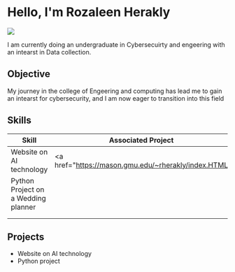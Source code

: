 # Hello, I'm Rozaleen Herakly 
<a href="https://linkedin.com"><img src="https://img.shields.io/badge/-LinkedIn-0072b1?&style=for-the-badge&logo=linkedin&logoColor=white" /></a>

I am currently doing an undergraduate in Cybersecuirty and engeering with an intearst in Data collection. 

## Objective

My journey in the college of Engeering and computing has lead me to gain an intearst for cybersecurity, and I am now eager to transition into this field

## Skills

| Skill                                         | Associated Project         |
|-----------------------------------------------|----------------------------|
| Website on AI technology                     | <a href="https://mason.gmu.edu/~rherakly/index.HTML</a>|
| Python Project on a Wedding planner | |
|             | |
| | |


## Projects
- Website on AI technology 
- Python project 
